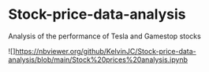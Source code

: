 # Stock-price-data-analysis
Analysis of the performance of Tesla and Gamestop stocks

![]https://nbviewer.org/github/KelvinJC/Stock-price-data-analysis/blob/main/Stock%20prices%20analysis.ipynb
